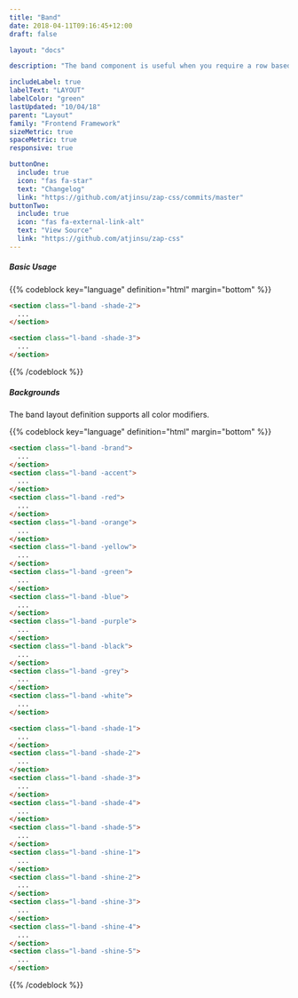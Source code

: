 ```yaml
---
title: "Band"
date: 2018-04-11T09:16:45+12:00
draft: false

layout: "docs"

description: "The band component is useful when you require a row based seperating container that spans the full width of the browser window. Often you will see sites with alternating white and shaded rows, this is a perfect example of how the band layout can used."

includeLabel: true
labelText: "LAYOUT"
labelColor: "green"
lastUpdated: "10/04/18"
parent: "Layout"
family: "Frontend Framework"
sizeMetric: true
spaceMetric: true
responsive: true

buttonOne:
  include: true
  icon: "fas fa-star"
  text: "Changelog"
  link: "https://github.com/atjinsu/zap-css/commits/master"
buttonTwo:
  include: true
  icon: "fas fa-external-link-alt"
  text: "View Source"
  link: "https://github.com/atjinsu/zap-css"
---
```


##### Basic Usage

<section class="l-band -shade-2 u-pad-y-5">
</section>
<section class="l-band -shade-3 u-pad-y-5 margin-bottom:2">
</section>

{{% codeblock key="language" definition="html" margin="bottom" %}}
```html
<section class="l-band -shade-2">
  ...
</section>

<section class="l-band -shade-3">
  ...
</section>
```
{{% /codeblock %}}


##### Backgrounds

The band layout definition supports all color modifiers.

{{% codeblock key="language" definition="html" margin="bottom" %}}
```html
<section class="l-band -brand">
  ...
</section>
<section class="l-band -accent">
  ...
</section>
<section class="l-band -red">
  ...
</section>
<section class="l-band -orange">
  ...
</section>
<section class="l-band -yellow">
  ...
</section>
<section class="l-band -green">
  ...
</section>
<section class="l-band -blue">
  ...
</section>
<section class="l-band -purple">
  ...
</section>
<section class="l-band -black">
  ...
</section>
<section class="l-band -grey">
  ...
</section>
<section class="l-band -white">
  ...
</section>

<section class="l-band -shade-1">
  ...
</section>
<section class="l-band -shade-2">
  ...
</section>
<section class="l-band -shade-3">
  ...
</section>
<section class="l-band -shade-4">
  ...
</section>
<section class="l-band -shade-5">
  ...
</section>
<section class="l-band -shine-1">
  ...
</section>
<section class="l-band -shine-2">
  ...
</section>
<section class="l-band -shine-3">
  ...
</section>
<section class="l-band -shine-4">
  ...
</section>
<section class="l-band -shine-5">
  ...
</section>
```
{{% /codeblock %}}
